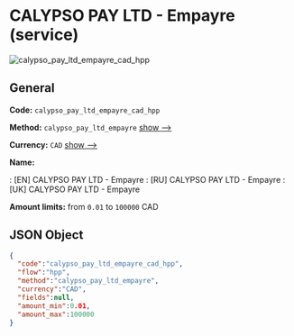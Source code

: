 
# CALYPSO PAY LTD - Empayre (service) 
![calypso_pay_ltd_empayre_cad_hpp](https://static.openfintech.io/payment_methods/calypso_pay_ltd_empayre_cad_hpp/logo.svg?w=400&c=v0.59.26#w200)  

## General 
 
**Code:** `calypso_pay_ltd_empayre_cad_hpp` 
 
**Method:** `calypso_pay_ltd_empayre` 
 [show -->](/payment-methods/calypso_pay_ltd_empayre/) 
 
**Currency:** `CAD` [show -->](/currencies/CAD/) 
 
**Name:** 
 
:	[EN] CALYPSO PAY LTD - Empayre 
:	[RU] CALYPSO PAY LTD - Empayre 
:	[UK] CALYPSO PAY LTD - Empayre 
 
**Amount limits:** from `0.01` to `100000` CAD 

## JSON Object 

```json
{
  "code":"calypso_pay_ltd_empayre_cad_hpp",
  "flow":"hpp",
  "method":"calypso_pay_ltd_empayre",
  "currency":"CAD",
  "fields":null,
  "amount_min":0.01,
  "amount_max":100000
}
```  
